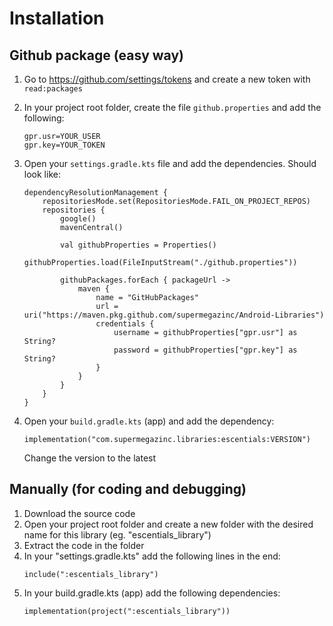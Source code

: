 # Installation

## Github package (easy way)

  1. Go to https://github.com/settings/tokens and create a new token with `read:packages`

  2. In your project root folder, create the file `github.properties` and add the following:

      ```Gradle
      gpr.usr=YOUR_USER
      gpr.key=YOUR_TOKEN  
      ```

  3. Open your `settings.gradle.kts` file and add the dependencies. Should look like:

      ```Gradle
      dependencyResolutionManagement {
          repositoriesMode.set(RepositoriesMode.FAIL_ON_PROJECT_REPOS)
          repositories {
              google()
              mavenCentral()

              val githubProperties = Properties()
              githubProperties.load(FileInputStream("./github.properties"))

              githubPackages.forEach { packageUrl ->
                  maven {
                      name = "GitHubPackages"
                      url = uri("https://maven.pkg.github.com/supermegazinc/Android-Libraries")
                      credentials {
                          username = githubProperties["gpr.usr"] as String?
                          password = githubProperties["gpr.key"] as String?
                      }
                  }
              }
          }
      }
      ```

  4. Open your `build.gradle.kts` (app) and add the dependency:

      ```Gradle
      implementation("com.supermegazinc.libraries:escentials:VERSION")
      ```

      Change the version to the latest
  
## Manually (for coding and debugging)

  1. Download the source code
  2. Open your project root folder and create a new folder with the desired name for this library (eg. "escentials_library")
  3. Extract the code in the folder
  4. In your "settings.gradle.kts" add the following lines in the end:
      ```Gradle
      include(":escentials_library")
      ```
  5. In your build.gradle.kts (app) add the following dependencies: 
      ```Gradle
      implementation(project(":escentials_library"))
      ```